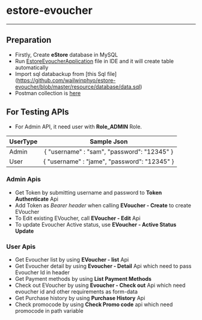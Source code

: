 # estore-evoucher

-----

## Preparation
- Firstly, Create **eStore** database in MySQL
- Run [EstoreEvoucherApplication](https://github.com/wailwinphyo/estore-evoucher/blob/master/src/main/java/com/codetest/estoreevoucher/EstoreEvoucherApplication.java) file in IDE and it will create table automatically
- Import sql databackup from [this Sql file] (https://github.com/wailwinphyo/estore-evoucher/blob/master/resource/database/data.sql)
- Postman collection is [here](https://github.com/wailwinphyo/estore-evoucher/tree/master/resource/postman)

## For Testing APIs
- For Admin API, it need user with **Role_ADMIN** Role.

| UserType        | Sample Json           |
| ------------- |:-------------:|
| Admin         | { "username" : "sam", "password": "12345" } |
| User          | { "username" : "jame", "password": "12345" }|

### Admin Apis
- Get Token by submitting username and password to **Token Authenticate** Api
- Add Token as *Bearer header* when calling **EVoucher - Create** to create EVoucher 
- To Edit existing EVoucher, call **EVoucher - Edit** Api
- To update Evoucher Active status, use **EVoucher - Active Status Update**

### User Apis
- Get Evoucher list by using **EVoucher - list** Api
- Get Evoucher detail by using **Evoucher - Detail** Api which need to pass Evoucher Id in header
- Get Payment methods by using **List Payment Methods**
- Check out EVoucher by using **Evoucher - Check out** Api which need evoucher id and other requirements as form-data
- Get Purchase history by using **Purchase History** Api
- Check promocode by using **Check Promo code** api which need promocode in path variable
